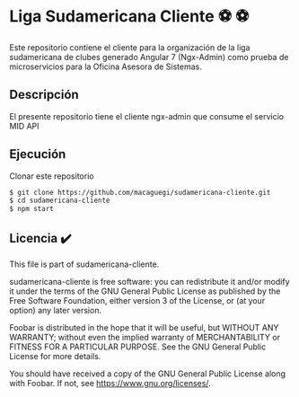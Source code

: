 # Liga Sudamericana Cliente :soccer: :soccer:

Este repositorio contiene el cliente para la organización de la liga sudamericana de clubes generado Angular 7 (Ngx-Admin) como prueba de microservicios para la Oficina Asesora de Sistemas. 

## Descripción

El presente repositorio tiene el cliente ngx-admin que consume el servicio MID API

## Ejecución
Clonar este repositorio

```sh
$ git clone https://github.com/macaguegi/sudamericana-cliente.git
$ cd sudamericana-cliente
$ npm start
```


## Licencia :heavy_check_mark:

This file is part of sudamericana-cliente.

sudamericana-cliente is free software: you can redistribute it and/or modify it under the terms of the GNU General Public License as published by the Free Software Foundation, either version 3 of the License, or (at your option) any later version.

Foobar is distributed in the hope that it will be useful, but WITHOUT ANY WARRANTY; without even the implied warranty of MERCHANTABILITY or FITNESS FOR A PARTICULAR PURPOSE. See the GNU General Public License for more details.

You should have received a copy of the GNU General Public License along with Foobar. If not, see https://www.gnu.org/licenses/.